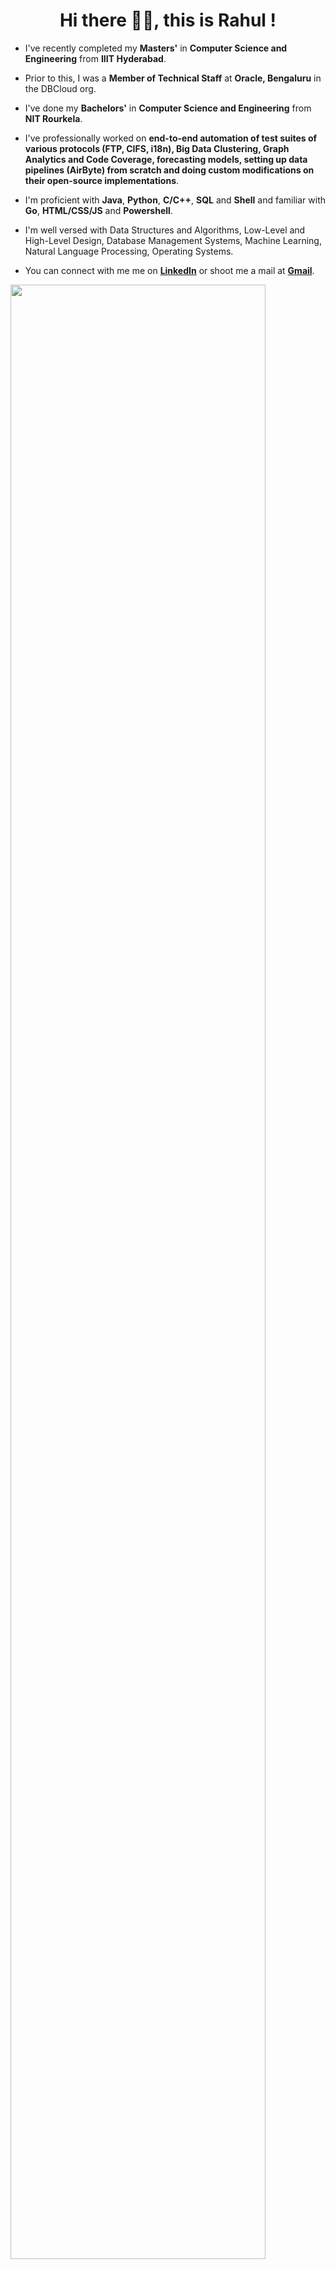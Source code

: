 <h1 align="center">Hi there 👋🏻, this is Rahul !</h1>

<!---
<p align="left"> <a href="https://github.com/ryo-ma/github-profile-trophy"><img src="https://github-profile-trophy.vercel.app/?username=imRP26&theme=monokai&column=-1&margin-w=15" alt="imRP26" /></a> </p>
--->

- I've recently completed my **Masters'** in **Computer Science and Engineering** from **IIIT Hyderabad**.

- Prior to this, I was a **Member of Technical Staff** at **Oracle, Bengaluru** in the DBCloud org.

- I've done my **Bachelors'** in **Computer Science and Engineering** from **NIT Rourkela**.

- I've professionally worked on **end-to-end automation of test suites of various protocols (FTP, CIFS, i18n), Big Data Clustering, Graph Analytics and Code Coverage, forecasting models, setting up data pipelines (AirByte) from scratch and doing custom modifications on their open-source implementations**.

- I'm proficient with **Java**, **Python**, **C/C++**, **SQL** and **Shell** and familiar with **Go**, **HTML/CSS/JS** and **Powershell**.

- I'm well versed with Data Structures and Algorithms, Low-Level and High-Level Design, Database Management Systems, Machine Learning, Natural Language Processing, Operating Systems.

- You can connect with me me on **[LinkedIn](https://www.linkedin.com/in/rahulpadhy1996/)** or shoot me a mail at **[Gmail](mailto:email@rahulpadhy.15.09.1996)**.


<!---
![github contribution grid snake animation](https://raw.githubusercontent.com/yxxhero/yxxhero/output/github-contribution-grid-snake.svg)
--->

<img src="stats.gif" width="90%"><br/><br/>

<!---
imRP26/imRP26 is a ✨ special ✨ repository because its `README.md` (this file) appears on your GitHub profile.
You can click the Preview link to take a look at your changes.
--->
